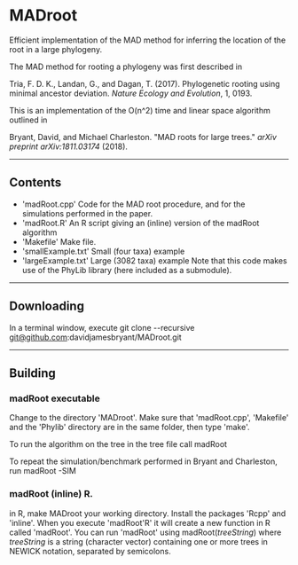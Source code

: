 # MADroot
Efficient implementation of the MAD method for inferring the location of the root in a large phylogeny.

The MAD  method for rooting a phylogeny was first described in 

Tria, F. D. K., Landan, G., and Dagan, T. (2017). Phylogenetic rooting using minimal ancestor deviation. _Nature Ecology and Evolution_, 1, 0193.
   
This is an implementation of the O(n^2) time and linear space algorithm outlined in 

Bryant, David, and Michael Charleston. "MAD roots for large trees." _arXiv preprint arXiv:1811.03174_ (2018).

---
## Contents

*   'madRoot.cpp'  Code for the MAD root procedure, and for the simulations performed in the paper.
*   'madRoot.R'  An R script giving an (inline) version of the madRoot algorithm
*   'Makefile'     Make file.
*   'smallExample.txt'  Small (four taxa) example
*    'largeExample.txt' Large (3082 taxa) example
Note that this code makes use of the PhyLib library (here included as a submodule).

---
## Downloading

In a terminal window, execute
    git clone --recursive git@github.com:davidjamesbryant/MADroot.git
    
---
## Building

### madRoot executable
Change to the directory 'MADroot'. Make sure that 'madRoot.cpp', 'Makefile' and the 'Phylib' directory are in the same folder, then type 'make'.

To run the algorithm on the tree in the tree file <filename> call
    madRoot <treefile>

To repeat the simulation/benchmark performed in Bryant and Charleston, run
    madRoot -SIM

### madRoot (inline) R.

in R, make MADroot your working directory. Install the packages 'Rcpp' and 'inline'. When you execute 'madRoot'R' it will create a new function in R called 'madRoot'. You can run 'madRoot' using
    madRoot(_treeString_)
where _treeString_ is a string (character vector) containing one or more trees in NEWICK notation, separated by semicolons.  
